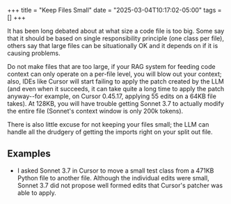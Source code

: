 +++
title = "Keep Files Small"
date = "2025-03-04T10:17:02-05:00"
tags = []
+++

It has been long debated about at what size a code file is too big.  Some say
that it should be based on single responsibility principle (one class per
file), others say that large files can be situationally OK and it depends on
if it is causing problems.

Do not make files that are too large, if your RAG system for feeding code
context can only operate on a per-file level, you will blow out your context;
also, IDEs like Cursor will start failing to apply the patch created by the
LLM (and even when it succeeds, it can take quite a long time to apply the
patch anyway--for example, on Cursor 0.45.17, applying 55 edits on a 64KB file
takes).  At 128KB, you will have trouble getting Sonnet 3.7 to actually modify
the entire file (Sonnet's context window is only 200k tokens).

There is also little excuse for not keeping your files small; the LLM can
handle all the drudgery of getting the imports right on your split out file.

## Examples

- I asked Sonnet 3.7 in Cursor to move a small test class from a 471KB Python
  file to another file.  Although the individual edits were small, Sonnet 3.7
  did not propose well formed edits that Cursor's patcher was able to apply.
